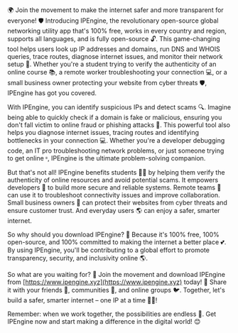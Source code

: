 🌍 Join the movement to make the internet safer and more transparent for everyone! 🛡️ Introducing IPEngine, the revolutionary open-source global networking utility app that's 100% free, works in every country and region, supports all languages, and is fully open-source 🔓. This game-changing tool helps users look up IP addresses and domains, run DNS and WHOIS queries, trace routes, diagnose internet issues, and monitor their network setup 📡. Whether you're a student trying to verify the authenticity of an online course 📚, a remote worker troubleshooting your connection 💻, or a small business owner protecting your website from cyber threats 🛡️, IPEngine has got you covered.

With IPEngine, you can identify suspicious IPs and detect scams 🔍. Imagine being able to quickly check if a domain is fake or malicious, ensuring you don't fall victim to online fraud or phishing attacks 🚫. This powerful tool also helps you diagnose internet issues, tracing routes and identifying bottlenecks in your connection 💻. Whether you're a developer debugging code, an IT pro troubleshooting network problems, or just someone trying to get online ⏒️, IPEngine is the ultimate problem-solving companion.

But that's not all! IPEngine benefits students 👩‍🎓 by helping them verify the authenticity of online resources and avoid potential scams. It empowers developers 🤖 to build more secure and reliable systems. Remote teams 💼 can use it to troubleshoot connectivity issues and improve collaboration. Small business owners 👥 can protect their websites from cyber threats and ensure customer trust. And everyday users 🌎 can enjoy a safer, smarter internet.

So why should you download IPEngine? 🤔 Because it's 100% free, 100% open-source, and 100% committed to making the internet a better place 💕. By using IPEngine, you'll be contributing to a global effort to promote transparency, security, and inclusivity online 🌎.

So what are you waiting for? 🤔 Join the movement and download IPEngine from [https://www.ipengine.xyz](https://www.ipengine.xyz) today! 📲 Share it with your friends 👫, communities 💬, and online groups 🐦. Together, let's build a safer, smarter internet – one IP at a time 🔮💪!

Remember: when we work together, the possibilities are endless 🌟. Get IPEngine now and start making a difference in the digital world! 😊